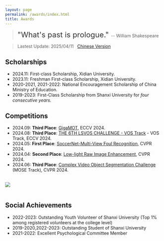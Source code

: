 ```yaml
---
layout: page
permalink: /awards/index.html
title: Awards
---
```


> <font size="5" color="#333" >"What's past is prologue." </font> -- William Shakespeare <br>

> Lastest Update: 2025/04/11 &nbsp; [Chinese Version](https://xxxxyliu.github.io/file/awards-zh)

## Scholarships

- 2024.11: First-class Scholarship, Xidian University.
- 2023.11: Freshman First-class Scholarship, Xidian University.
- 2020-2021, 2021-2022: National Encouragement Scholarship of China Ministry of Education.
- 2019-2023: First-Class Scholarship from Shanxi University for *four consecutive years.*


## Competitions

- 2024.09: **Third Place**: [GigaMOT](https://gigavision.cn/track/track/?nav=Tracking&type=nav&t=1734165651038), ECCV 2024.
- 2024.08: **Third Place**: [THE 6TH LSVOS CHALLENGE - VOS Track](https://lsvos.github.io/#leadboard) - VOS Track, ECCV 2024.
- 2024.05: **First Place**: [SoccerNet-Multi-View Foul Recognition](https://www.soccer-net.org/challenges/2024), CVPR 2024.
- 2024.04: **Second Place**: [Low-light Raw Image Enhancement](https://pbdl-ws.github.io/pbdl2024/Low-light%20Raw%20Image%20Enhancement/index.html), CVPR 2024.
- 2024.06: **Third Place**: [Complex Video Object Segmentation Challenge](https://henghuiding.github.io/MOSE/ChallengeCVPR2024) (MOSE Track), CVPR 2024.
<br>

<div>
<img src="https://xxxxyliu.github.io/images/awards/certificate-com.jpg">
</div>
<br>

<!-- <img src="images/awards/certificate-com.jpg" style="width: 50%; height: auto;"> -->

<!-- <div class="second">
<img src="images/awards/lvos.png", height='400'>
<img src="images/awards/mose.png", height='400'>
</div>


<div class="third">
<img src="images/awards/pbdl.png", height='400'>
<img src="images/awards/soccer.png", height='400'>
<img src="images/awards/MOT.jpg", height='400'>
</div> -->

## Social Achievements
- 2022-2023: Outstanding Youth Volunteer of Shanxi University (Top 1% among registered volunteers at the college level)
- 2019-2020,2022-2023: Outstanding Student of Shanxi University 
- 2021-2022: Excellent Psychological Committee Member

<br>

